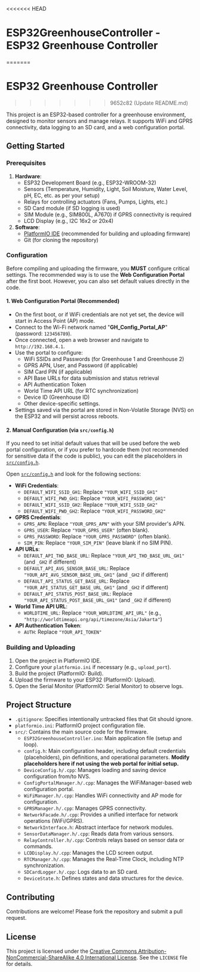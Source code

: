 <<<<<<< HEAD
# ESP32GreenhouseController - ESP32 Greenhouse Controller
=======
# ESP32 Greenhouse Controller
>>>>>>> 9652c82 (Update README.md)

This project is an ESP32-based controller for a greenhouse environment, designed to monitor sensors and manage relays. It supports WiFi and GPRS connectivity, data logging to an SD card, and a web configuration portal.

## Getting Started

### Prerequisites

1. **Hardware**:
    * ESP32 Development Board (e.g., ESP32-WROOM-32)
    * Sensors (Temperature, Humidity, Light, Soil Moisture, Water Level, pH, EC, etc. as per your setup)
    * Relays for controlling actuators (Fans, Pumps, Lights, etc.)
    * SD Card module (if SD logging is used)
    * SIM Module (e.g., SIM800L, A7670) if GPRS connectivity is required
    * LCD Display (e.g., I2C 16x2 or 20x4)
2. **Software**:
    * [PlatformIO IDE](https://platformio.org/platformio-ide) (recommended for building and uploading firmware)
    * Git (for cloning the repository)

### Configuration

Before compiling and uploading the firmware, you **MUST** configure critical settings. The recommended way is to use the **Web Configuration Portal** after the first boot. However, you can also set default values directly in the code.

#### 1. Web Configuration Portal (Recommended)

* On the first boot, or if WiFi credentials are not yet set, the device will start in Access Point (AP) mode.
* Connect to the Wi-Fi network named "**GH_Config_Portal_AP**" (password: `123456789`).
* Once connected, open a web browser and navigate to `http://192.168.4.1`.
* Use the portal to configure:
  * WiFi SSIDs and Passwords (for Greenhouse 1 and Greenhouse 2)
  * GPRS APN, User, and Password (if applicable)
  * SIM Card PIN (if applicable)
  * API Base URLs for data submission and status retrieval
  * API Authentication Token
  * World Time API URL (for RTC synchronization)
  * Device ID (Greenhouse ID)
  * Other device-specific settings.
* Settings saved via the portal are stored in Non-Volatile Storage (NVS) on the ESP32 and will persist across reboots.

#### 2. Manual Configuration (via `src/config.h`)

If you need to set initial default values that will be used before the web portal configuration, or if you prefer to hardcode them (not recommended for sensitive data if the code is public), you can edit the placeholders in [`src/config.h`](src/config.h:0).

Open [`src/config.h`](src/config.h:0) and look for the following sections:

* **WiFi Credentials**:
  * `DEFAULT_WIFI_SSID_GH1`: Replace `"YOUR_WIFI_SSID_GH1"`
  * `DEFAULT_WIFI_PWD_GH1`: Replace `"YOUR_WIFI_PASSWORD_GH1"`
  * `DEFAULT_WIFI_SSID_GH2`: Replace `"YOUR_WIFI_SSID_GH2"`
  * `DEFAULT_WIFI_PWD_GH2`: Replace `"YOUR_WIFI_PASSWORD_GH2"`
* **GPRS Credentials**:
  * `GPRS_APN`: Replace `"YOUR_GPRS_APN"` with your SIM provider's APN.
  * `GPRS_USER`: Replace `"YOUR_GPRS_USER"` (often blank).
  * `GPRS_PASSWORD`: Replace `"YOUR_GPRS_PASSWORD"` (often blank).
  * `SIM_PIN`: Replace `"YOUR_SIM_PIN"` (leave blank if no SIM PIN).
* **API URLs**:
  * `DEFAULT_API_THD_BASE_URL`: Replace `"YOUR_API_THD_BASE_URL_GH1"` (and `_GH2` if different)
  * `DEFAULT_API_AVG_SENSOR_BASE_URL`: Replace `"YOUR_API_AVG_SENSOR_BASE_URL_GH1"` (and `_GH2` if different)
  * `DEFAULT_API_STATUS_GET_BASE_URL`: Replace `"YOUR_API_STATUS_GET_BASE_URL_GH1"` (and `_GH2` if different)
  * `DEFAULT_API_STATUS_POST_BASE_URL`: Replace `"YOUR_API_STATUS_POST_BASE_URL_GH1"` (and `_GH2` if different)
* **World Time API URL**:
  * `WORLDTIME_URL`: Replace `"YOUR_WORLDTIME_API_URL"` (e.g., `"http://worldtimeapi.org/api/timezone/Asia/Jakarta"`)
* **API Authentication Token**:
  * `AUTH`: Replace `"YOUR_API_TOKEN"`

### Building and Uploading

1. Open the project in PlatformIO IDE.
2. Configure your `platformio.ini` if necessary (e.g., `upload_port`).
3. Build the project (PlatformIO: Build).
4. Upload the firmware to your ESP32 (PlatformIO: Upload).
5. Open the Serial Monitor (PlatformIO: Serial Monitor) to observe logs.

## Project Structure

* `.gitignore`: Specifies intentionally untracked files that Git should ignore.
* `platformio.ini`: PlatformIO project configuration file.
* `src/`: Contains the main source code for the firmware.
  * `ESP32GreenhouseController.ino`: Main application file (setup and loop).
  * `config.h`: Main configuration header, including default credentials (placeholders), pin definitions, and operational parameters. **Modify placeholders here if not using the web portal for initial setup.**
  * `DeviceConfig.h/.cpp`: Manages loading and saving device configuration from/to NVS.
  * `ConfigPortalManager.h/.cpp`: Manages the WiFiManager-based web configuration portal.
  * `WiFiManager.h/.cpp`: Handles WiFi connectivity and AP mode for configuration.
  * `GPRSManager.h/.cpp`: Manages GPRS connectivity.
  * `NetworkFacade.h/.cpp`: Provides a unified interface for network operations (WiFi/GPRS).
  * `NetworkInterface.h`: Abstract interface for network modules.
  * `SensorDataManager.h/.cpp`: Reads data from various sensors.
  * `RelayController.h/.cpp`: Controls relays based on sensor data or commands.
  * `LCDDisplay.h/.cpp`: Manages the LCD screen output.
  * `RTCManager.h/.cpp`: Manages the Real-Time Clock, including NTP synchronization.
  * `SDCardLogger.h/.cpp`: Logs data to an SD card.
  * `DeviceState.h`: Defines states and data structures for the device.

## Contributing

Contributions are welcome! Please fork the repository and submit a pull request.

## License

This project is licensed under the [Creative Commons Attribution-NonCommercial-ShareAlike 4.0 International License](LICENSE). See the `LICENSE` file for details.

